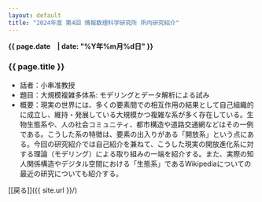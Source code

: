 ```yaml
---
layout: default
title: "2024年度 第4回 情報数理科学研究所 所内研究紹介"
---
```

**{{ page.date　| date: "%Y年%m月%d日" }}**

### {{ page.title }}

- 話者：小串准教授
- 題目：大規模複雑多体系: モデリングとデータ解析による試み
- 概要：現実の世界には、多くの要素間での相互作用の結果として自己組織的に成立し、維持・発展している大規模かつ複雑な系が多く存在している。生物生態系や、人の社会コミュニティ、都市構造や道路交通網などはその一例である。こうした系の特徴は、要素の出入りがある「開放系」という点にある。今回の研究紹介では自己紹介を兼ねて、こうした現実の開放進化系に対する理論（モデリング）による取り組みの一端を紹介する。また、実際の知人関係構造やデジタル空間における「生態系」であるWikipediaについての最近の研究についても紹介する。

[[戻る]]({{ site.url }}/)
